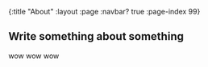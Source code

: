 {:title "About"
 :layout :page
 :navbar? true
 :page-index 99}

## Write something about something

wow wow wow
